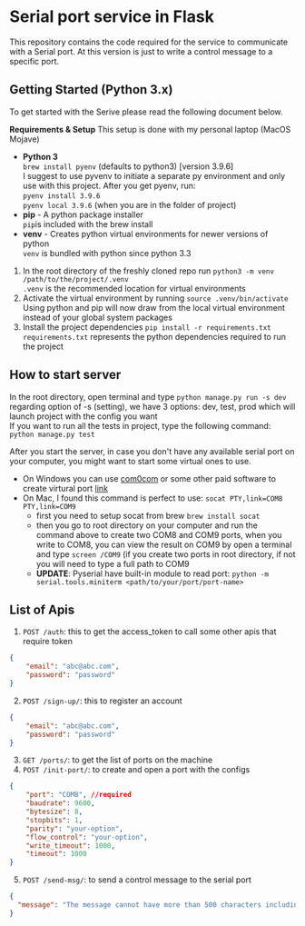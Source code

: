 # Serial port service in Flask

This repository contains the code required for the service to communicate with a Serial port. At this version is just to write a control message to a specific port.


## Getting Started (Python 3.x)
To get started with the Serive please read the following document below.

**Requirements & Setup**
This setup is done with my personal laptop (MacOS Mojave)
- **Python 3**  
`brew install pyenv` (defaults to python3) [version 3.9.6]  
I suggest to use pyvenv to initiate a separate py environment and only use with this project. 
After you get pyenv, run:  
`pyenv install 3.9.6`  
`pyenv local 3.9.6` (when you are in the folder of project)
- **pip** - A python package installer  
`pip`is included with the brew install
- **venv** - Creates python virtual environments for newer versions of python  
`venv` is bundled with python since python 3.3

1. In the root directory of the freshly cloned repo run `python3 -m venv /path/to/the/project/.venv`  
`.venv` is the recommended location for virtual environments
2. Activate the virtual environment by running `source .venv/bin/activate`  
Using python and pip will now draw from the local virtual environment instead of your global system packages
3. Install the project dependencies `pip install -r requirements.txt`  
`requirements.txt` represents the python dependencies required to run the project

## How to start server
In the root directory, open terminal and type `python manage.py run -s dev`
regarding option of -s (setting), we have 3 options: dev, test, prod which will launch project with the config you want  
If you want to run all the tests in project, type the following command:  
`python manage.py test`  
  
After you start the server, in case you don't have any available serial port on your computer, you might want to start some virtual ones to use.  
- On Windows you can use [com0com](http://com0com.sourceforge.net/) or some other paid software to create virtural port [link](https://www.virtual-serial-port.org/articles/top-6-virtual-com-port-apps/)
- On Mac, I found this command is perfect to use: `socat PTY,link=COM8 PTY,link=COM9`
  - first you need to setup socat from brew `brew install socat`
  - then you go to root directory on your computer and run the command above to create two COM8 and COM9 ports, when you write to COM8, you can view the result
  on COM9 by open a terminal and type `screen /COM9` (if you create two ports in root directory, if not you will need to type a full path to COM9
  - **UPDATE**: Pyserial have built-in module to read port: `python -m serial.tools.miniterm <path/to/your/port/port-name>`

## List of Apis
1. `POST /auth`: this to get the access_token to call some other apis that require token
```json
{
    "email": "abc@abc.com", 
    "password": "password"
}
```
2. `POST /sign-up/`: this to register an account
```json
{
    "email": "abc@abc.com", 
    "password": "password"
}
```
3. `GET /ports/`: to get the list of ports on the machine
4. `POST /init-port/`: to create and open a port with the configs
```json
{
    "port": "COM8", //required
    "baudrate": 9600, 
    "bytesize": 8, 
    "stopbits": 1, 
    "parity": "your-option", 
    "flow_control": "your-option", 
    "write_timeout": 1000, 
    "timeout": 1000
}
```
5. `POST /send-msg/`: to send a control message to the serial port
```json
{
  "message": "The message cannot have more than 500 characters including special ones like space"
}
```
